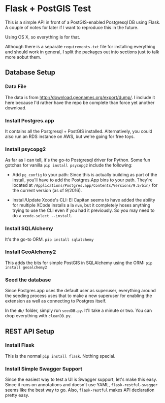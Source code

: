 # Flask + PostGIS Test

This is a simple API in front of a PostGIS-enabled Postgresql DB using Flask.  A couple of notes
for later if I want to reproduce this in the future.

Using OS X, so everything is for that.

Although there is a separate `requirements.txt` file for installing everything and should work
in general, I split the packages out into sections just to talk more aobut them.

## Database Setup

### Data File

The data is from http://download.geonames.org/export/dump/.  I include it here because I'd rather
have the repo be complete than force yet another download.

### Install Postgres.app

It contains all the Postgresql + PostGIS installed.  Alternatively, you could also run an RDS
instance on AWS, but we're going for free toys.

### Install psycopg2

As far as I can tell, it's the go-to Postgresql driver for Python. Some
fun gotchas for vanilla `pip install psycopg2` include the following:

  * Add `pg_config` to your path: Since this is actually building as part of the install, you'll
   have to add the Postgres.App bins to your path.  They're located at
   `/Applications/Postgres.app/Contents/Versions/9.5/bin/` for the current version (as of 9/2016).

  * Install/Update Xcode's CLI: El Capitan seems to have added the ability for multiple XCode
   installs a la `nvm`, but it completely hoses anything trying to use the CLI even if you had it
   previously.  So you may need to do a `xcode-select --install`.

### Install SQLAlchemy

It's the go-to ORM.  `pip install sqlalchemy`

### Install GeoAlchemy2

This adds the bits for simple PostGIS in SQLAlchemy using the ORM: `pip install geoalchemy2`

### Seed the database

Since Postgres.app uses the default user as superuser, everything around the seeding process uses
that to make a new superuser for enabling the extension as well as connecting to Postgres itself.

In the `db/` folder, simply run `seedDB.py`.  It'll take a minute or two.  You can drop everything
with `cleanDB.py`.

## REST API Setup

### Install Flask

This is the normal `pip install flask`.  Nothing special.

### Install Simple Swagger Support

Since the easiest way to test a UI is Swagger support, let's make this easy.  Since it runs on
annotations and doesn't use YAML, `flask-restful-swagger` seems like the best way to go.  Also,
`flask-restful` makes API declaration pretty easy.
